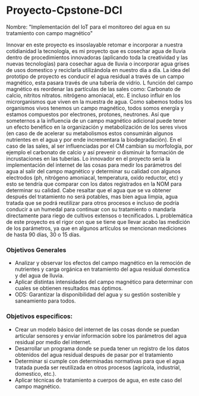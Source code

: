# Proyecto-Cpstone-DCI
Nombre: "Implementación del IoT para el monitoreo del agua en su tratamiento con campo magnético"

Innovar en este proyecto es insoslayable retomar e incorporar a nuestra cotidianidad la tecnología, es mi proyecto que es cosechar agua de lluvia dentro de procedimientos innovadoras (aplicando toda la creatividad y las nuevas tecnologías) para cosechar agua de lluvia o incorporar agua grises de usos domestico y reciclarla utilizándola en nuestro día a día.
La idea del prototipo de proyecto es conducir el agua residual a través de un campo magnético, esta pasara  través de una tubería de vidrio. L función del campo magnético es reordenar las partículas de las sales  como: Carbonato de calcio, nitritos nitratos. nitrógeno amoniacal, etc. E incluso influir en los microrganismos que viven en la muestra de agua.
Como sabemos todos los organismos vivos tenemos un campo magnético, todos somos energía y estamos compuestos por electrones, protones, neutrones. Así que someternos a la influencia de un campo magnético adicional puede tener un efecto benéfico en la organización y metabolización de los seres vivos (en caso de de acelerar su metabolismos estos consumirán algunos nutrientes en el agua y por ende incrementara la biodegradación).
En el caso de las sales, al ser influenciadas por el CM cambian su morfología, por ejemplo el carbonato de calcio y así prevenir o disminuir la formación de incrustaciones en las tuberías.
Lo innovador en el proyecto seria la implementación del internet de las cosas para medir los parámetros del agua al salir del campo magnético y determinar su calidad con algunos electrodos (ph, nitrógeno amoniacal, temperatura, oxido reductor, etc) y esto se tendría que comparar con los datos registrados en la NOM para determinar su calidad.
Cabe resaltar que el agua que se va obtener después del tratamiento no será potables, mas bien agua limpia, agua tratada que se podrá reutilizar para otros procesos e incluso de podría conducir a un humedal para continuar con su tratamiento o mandarla directamente para riego de cultivos extensos o tecnificados.
L problemática de este proyecto es el rigor con que se tiene que llevar acabo las medición de los parámetros, ya que en algunos artículos se mencionan mediciones de hasta 90 días, 30 o 15 días.

### Objetivos Generales

- Analizar y observar los efectos del campo magnético en la remoción de nutrientes y carga orgánica en tratamiento del agua residual domestica y del agua de lluvia.
- Aplicar distintas intensidades del campo magnético para determinar con cuales se obtienen resultados mas óptimos.
- ODS: Garantizar la disponibilidad del agua y su gestión sostenible y saneamiento para todos.

### Objetivos especificos:

- Crear un modelo básico del internet de las cosas donde se puedan articular sensores y enviar información sobre los parámetros del agua residual por medio del internet.
- Desarrollar un programa donde se pueda tener un registro de los datos obtenidos del agua residual después de pasar por el tratamiento
- Determinar si cumple con determinadas normativas para que el  agua tratada pueda ser reutilizada en otros procesos (agrícola, industrial, domestico, etc.).
- Aplicar técnicas de tratamiento a cuerpos de agua, en este caso del campo magnético.

